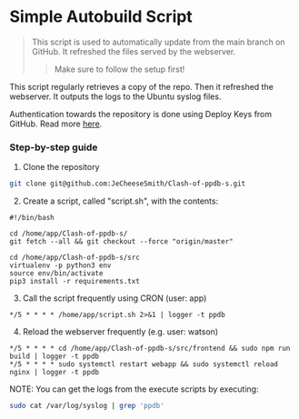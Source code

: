 # Simple Autobuild Script 
> This script is used to automatically update from the main branch on GitHub. It refreshed the files served by the webserver.
> > Make sure to follow the setup first!

This script regularly retrieves a copy of the repo. Then it refreshed the webserver. It outputs the logs to the Ubuntu syslog files.

Authentication towards the repository is done using Deploy Keys from GitHub. Read more [here](https://docs.github.com/en/authentication/connecting-to-github-with-ssh/managing-deploy-keys). 

### Step-by-step guide

1. Clone the repository

```bash
git clone git@github.com:JeCheeseSmith/Clash-of-ppdb-s.git
```

2. Create a script, called "script.sh", with the contents:

```
#!/bin/bash

cd /home/app/Clash-of-ppdb-s/
git fetch --all && git checkout --force "origin/master"

cd /home/app/Clash-of-ppdb-s/src
virtualenv -p python3 env
source env/bin/activate
pip3 install -r requirements.txt
```

3. Call the script frequently using CRON (user: app)

```
*/5 * * * * /home/app/script.sh 2>&1 | logger -t ppdb
```

4. Reload the webserver frequently (e.g. user: watson)

```
*/5 * * * * cd /home/app/Clash-of-ppdb-s/src/frontend && sudo npm run build | logger -t ppdb
*/5 * * * * sudo systemctl restart webapp && sudo systemctl reload nginx | logger -t ppdb
```

NOTE: You can get the logs from the execute scripts by executing:
```bash
sudo cat /var/log/syslog | grep 'ppdb'
```




